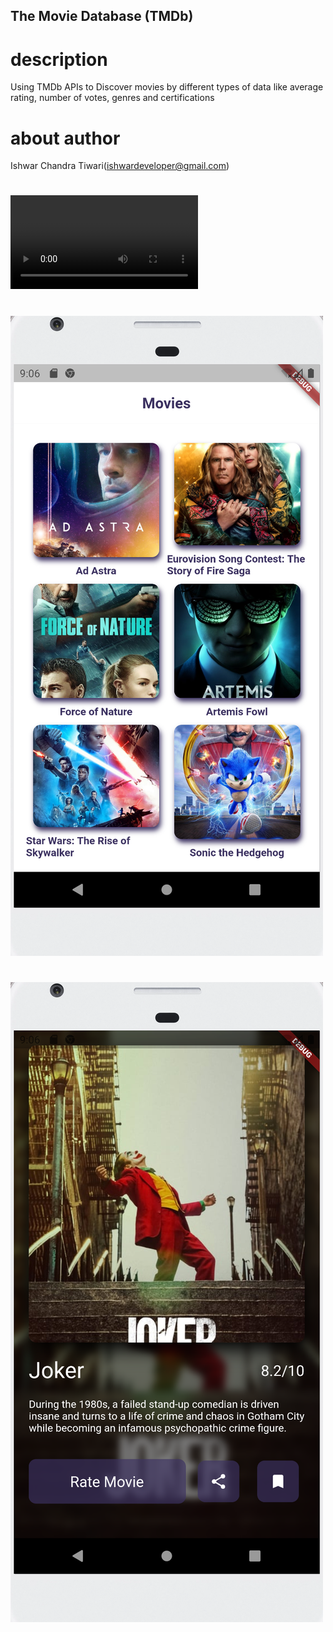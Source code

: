 ## The Movie Database (TMDb)


# description
 Using TMDb APIs to Discover movies by different types of data like average rating, number of votes, genres and certifications

# about author
 Ishwar Chandra Tiwari(ishwardeveloper@gmail.com)

#
![Image](3.mov)
#
![Image](1.png)

#
![Image](2.png)